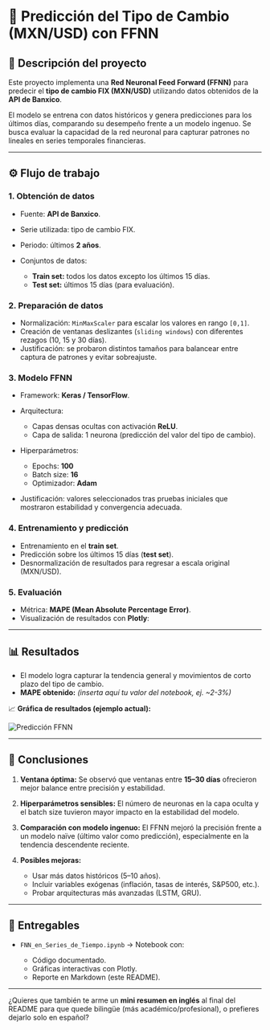 

# 📌 Predicción del Tipo de Cambio (MXN/USD) con FFNN

## 📖 Descripción del proyecto

Este proyecto implementa una **Red Neuronal Feed Forward (FFNN)** para predecir el **tipo de cambio FIX (MXN/USD)** utilizando datos obtenidos de la **API de Banxico**.

El modelo se entrena con datos históricos y genera predicciones para los últimos días, comparando su desempeño frente a un modelo ingenuo. Se busca evaluar la capacidad de la red neuronal para capturar patrones no lineales en series temporales financieras.

---

## ⚙️ Flujo de trabajo

### 1. Obtención de datos

* Fuente: **API de Banxico**.
* Serie utilizada: tipo de cambio FIX.
* Periodo: últimos **2 años**.
* Conjuntos de datos:

  * **Train set:** todos los datos excepto los últimos 15 días.
  * **Test set:** últimos 15 días (para evaluación).

### 2. Preparación de datos

* Normalización: `MinMaxScaler` para escalar los valores en rango `[0,1]`.
* Creación de ventanas deslizantes (`sliding windows`) con diferentes rezagos (10, 15 y 30 días).
* Justificación: se probaron distintos tamaños para balancear entre captura de patrones y evitar sobreajuste.

### 3. Modelo FFNN

* Framework: **Keras / TensorFlow**.
* Arquitectura:

  * Capas densas ocultas con activación **ReLU**.
  * Capa de salida: 1 neurona (predicción del valor del tipo de cambio).
* Hiperparámetros:

  * Epochs: **100**
  * Batch size: **16**
  * Optimizador: **Adam**
* Justificación: valores seleccionados tras pruebas iniciales que mostraron estabilidad y convergencia adecuada.

### 4. Entrenamiento y predicción

* Entrenamiento en el **train set**.
* Predicción sobre los últimos 15 días (**test set**).
* Desnormalización de resultados para regresar a escala original (MXN/USD).

### 5. Evaluación

* Métrica: **MAPE (Mean Absolute Percentage Error)**.
* Visualización de resultados con **Plotly**:



---

## 📊 Resultados

* El modelo logra capturar la tendencia general y movimientos de corto plazo del tipo de cambio.
* **MAPE obtenido:** *(inserta aquí tu valor del notebook, ej. ~2-3%)*

📈 **Gráfica de resultados (ejemplo actual):**

![Predicción FFNN](2d8c3039-7984-4803-baec-b9ed50a26a90.png)

---

## 🔎 Conclusiones

1. **Ventana óptima:**
   Se observó que ventanas entre **15–30 días** ofrecieron mejor balance entre precisión y estabilidad.

2. **Hiperparámetros sensibles:**
   El número de neuronas en la capa oculta y el batch size tuvieron mayor impacto en la estabilidad del modelo.

3. **Comparación con modelo ingenuo:**
   El FFNN mejoró la precisión frente a un modelo naïve (último valor como predicción), especialmente en la tendencia descendente reciente.

4. **Posibles mejoras:**

   * Usar más datos históricos (5–10 años).
   * Incluir variables exógenas (inflación, tasas de interés, S&P500, etc.).
   * Probar arquitecturas más avanzadas (LSTM, GRU).

---

## 📂 Entregables

* `FNN_en_Series_de_Tiempo.ipynb` → Notebook con:

  * Código documentado.
  * Gráficas interactivas con Plotly.
  * Reporte en Markdown (este README).

---

¿Quieres que también te arme un **mini resumen en inglés** al final del README para que quede bilingüe (más académico/profesional), o prefieres dejarlo solo en español?
